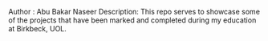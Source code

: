 Author : Abu Bakar Naseer
Description: This repo serves to showcase some of the projects that have been marked and completed during my education at Birkbeck, UOL. 
